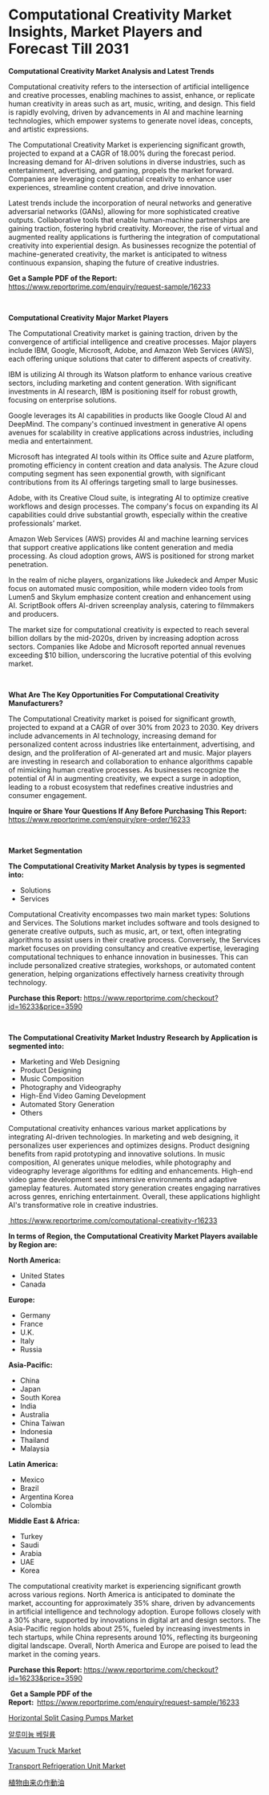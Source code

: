 <p><h1>Computational Creativity Market Insights, Market Players and Forecast Till 2031</h1></p><p><strong>Computational Creativity Market Analysis and Latest Trends</strong></p>
<p><p>Computational creativity refers to the intersection of artificial intelligence and creative processes, enabling machines to assist, enhance, or replicate human creativity in areas such as art, music, writing, and design. This field is rapidly evolving, driven by advancements in AI and machine learning technologies, which empower systems to generate novel ideas, concepts, and artistic expressions.</p><p>The Computational Creativity Market is experiencing significant growth, projected to expand at a CAGR of 18.00% during the forecast period. Increasing demand for AI-driven solutions in diverse industries, such as entertainment, advertising, and gaming, propels the market forward. Companies are leveraging computational creativity to enhance user experiences, streamline content creation, and drive innovation.</p><p>Latest trends include the incorporation of neural networks and generative adversarial networks (GANs), allowing for more sophisticated creative outputs. Collaborative tools that enable human-machine partnerships are gaining traction, fostering hybrid creativity. Moreover, the rise of virtual and augmented reality applications is furthering the integration of computational creativity into experiential design. As businesses recognize the potential of machine-generated creativity, the market is anticipated to witness continuous expansion, shaping the future of creative industries.</p></p>
<p><strong>Get a Sample PDF of the Report:&nbsp;</strong> <a href="https://www.reportprime.com/enquiry/request-sample/16233">https://www.reportprime.com/enquiry/request-sample/16233</a></p>
<p>&nbsp;</p>
<p><strong>Computational Creativity Major Market Players</strong></p>
<p><p>The Computational Creativity market is gaining traction, driven by the convergence of artificial intelligence and creative processes. Major players include IBM, Google, Microsoft, Adobe, and Amazon Web Services (AWS), each offering unique solutions that cater to different aspects of creativity.</p><p>IBM is utilizing AI through its Watson platform to enhance various creative sectors, including marketing and content generation. With significant investments in AI research, IBM is positioning itself for robust growth, focusing on enterprise solutions.</p><p>Google leverages its AI capabilities in products like Google Cloud AI and DeepMind. The company's continued investment in generative AI opens avenues for scalability in creative applications across industries, including media and entertainment.</p><p>Microsoft has integrated AI tools within its Office suite and Azure platform, promoting efficiency in content creation and data analysis. The Azure cloud computing segment has seen exponential growth, with significant contributions from its AI offerings targeting small to large businesses.</p><p>Adobe, with its Creative Cloud suite, is integrating AI to optimize creative workflows and design processes. The company's focus on expanding its AI capabilities could drive substantial growth, especially within the creative professionals’ market.</p><p>Amazon Web Services (AWS) provides AI and machine learning services that support creative applications like content generation and media processing. As cloud adoption grows, AWS is positioned for strong market penetration.</p><p>In the realm of niche players, organizations like Jukedeck and Amper Music focus on automated music composition, while modern video tools from Lumen5 and Skylum emphasize content creation and enhancement using AI. ScriptBook offers AI-driven screenplay analysis, catering to filmmakers and producers.</p><p>The market size for computational creativity is expected to reach several billion dollars by the mid-2020s, driven by increasing adoption across sectors. Companies like Adobe and Microsoft reported annual revenues exceeding $10 billion, underscoring the lucrative potential of this evolving market.</p></p>
<p>&nbsp;</p>
<p><strong>What Are The Key Opportunities For Computational Creativity Manufacturers?</strong></p>
<p><p>The Computational Creativity market is poised for significant growth, projected to expand at a CAGR of over 30% from 2023 to 2030. Key drivers include advancements in AI technology, increasing demand for personalized content across industries like entertainment, advertising, and design, and the proliferation of AI-generated art and music. Major players are investing in research and collaboration to enhance algorithms capable of mimicking human creative processes. As businesses recognize the potential of AI in augmenting creativity, we expect a surge in adoption, leading to a robust ecosystem that redefines creative industries and consumer engagement.</p></p>
<p><strong>Inquire or Share Your Questions If Any Before Purchasing This Report:</strong> <a href="https://www.reportprime.com/enquiry/pre-order/16233">https://www.reportprime.com/enquiry/pre-order/16233</a></p>
<p>&nbsp;</p>
<p><strong>Market Segmentation</strong></p>
<p><strong>The Computational Creativity Market Analysis by types is segmented into:</strong></p>
<p><ul><li>Solutions</li><li>Services</li></ul></p>
<p><p>Computational Creativity encompasses two main market types: Solutions and Services. The Solutions market includes software and tools designed to generate creative outputs, such as music, art, or text, often integrating algorithms to assist users in their creative process. Conversely, the Services market focuses on providing consultancy and creative expertise, leveraging computational techniques to enhance innovation in businesses. This can include personalized creative strategies, workshops, or automated content generation, helping organizations effectively harness creativity through technology.</p></p>
<p><strong>Purchase this Report:&nbsp;</strong><a href="https://www.reportprime.com/checkout?id=16233&price=3590">https://www.reportprime.com/checkout?id=16233&price=3590</a></p>
<p>&nbsp;</p>
<p><strong>The Computational Creativity Market Industry Research by Application is segmented into:</strong></p>
<p><ul><li>Marketing and Web Designing</li><li>Product Designing</li><li>Music Composition</li><li>Photography and Videography</li><li>High-End Video Gaming Development</li><li>Automated Story Generation</li><li>Others</li></ul></p>
<p><p>Computational creativity enhances various market applications by integrating AI-driven technologies. In marketing and web designing, it personalizes user experiences and optimizes designs. Product designing benefits from rapid prototyping and innovative solutions. In music composition, AI generates unique melodies, while photography and videography leverage algorithms for editing and enhancements. High-end video game development sees immersive environments and adaptive gameplay features. Automated story generation creates engaging narratives across genres, enriching entertainment. Overall, these applications highlight AI's transformative role in creative industries.</p></p>
<p><a href="https://www.reportprime.com/computational-creativity-r16233">&nbsp;https://www.reportprime.com/computational-creativity-r16233</a></p>
<p><strong>In terms of Region, the Computational Creativity Market Players available by Region are:</strong></p>
<p>
    <p> <strong> North America: </strong>
        <ul>
            <li>United States</li>
            <li>Canada</li>
        </ul>
        </p> 
    <p> <strong> Europe: </strong>
        <ul>
            <li>Germany</li>
            <li>France</li>
            <li>U.K.</li>
            <li>Italy</li>
            <li>Russia</li>
        </ul>
        </p> 
    <p> <strong> Asia-Pacific: </strong>
        <ul>
            <li>China</li>
            <li>Japan</li>
            <li>South Korea</li>
            <li>India</li>
            <li>Australia</li>
            <li>China Taiwan</li>
            <li>Indonesia</li>
            <li>Thailand</li>
            <li>Malaysia</li>
        </ul>
        </p> 
    <p> <strong> Latin America: </strong>
        <ul>
            <li>Mexico</li>
            <li>Brazil</li>
            <li>Argentina Korea</li>
            <li>Colombia</li>
        </ul>
        </p> 
    <p> <strong> Middle East & Africa: </strong>
        <ul>
            <li>Turkey</li>
            <li>Saudi</li>
            <li>Arabia</li>
            <li>UAE</li>
            <li>Korea</li>
        </ul>
    </p>
    </p>
<p><p>The computational creativity market is experiencing significant growth across various regions. North America is anticipated to dominate the market, accounting for approximately 35% share, driven by advancements in artificial intelligence and technology adoption. Europe follows closely with a 30% share, supported by innovations in digital art and design sectors. The Asia-Pacific region holds about 25%, fueled by increasing investments in tech startups, while China represents around 10%, reflecting its burgeoning digital landscape. Overall, North America and Europe are poised to lead the market in the coming years.</p></p>
<p><strong>Purchase this Report: </strong><a href="https://www.reportprime.com/checkout?id=16233&price=3590">https://www.reportprime.com/checkout?id=16233&price=3590</a></p>
<p>&nbsp;<strong>Get a Sample PDF of the Report:&nbsp;&nbsp;</strong><a href="https://www.reportprime.com/enquiry/request-sample/16233">https://www.reportprime.com/enquiry/request-sample/16233</a></p>
<p><strong></strong></p>
<p><p><a href="https://medium.com/@hsjri2637/the-growth-of-the-horizontal-split-casing-pumps-market-has-been-significant-driven-by-various-09e8e19e93a0">Horizontal Split Casing Pumps Market</a></p><p><a href="https://medium.com/@joehodytkiewicz980/aluminum-beryllium-market-%EC%9D%98-%EA%B8%80%EB%A1%9C%EB%B2%8C-%EC%8B%9C%EC%9E%A5-%EA%B0%9C%EC%9A%94%EB%8A%94-%EC%A0%84-%EC%84%B8%EA%B3%84-%EB%B0%8F-%EC%A3%BC%EC%9A%94-%EC%8B%9C%EC%9E%A5%EC%9D%98-%EC%82%B0%EC%97%85%EC%97%90-%EC%98%81%ED%96%A5%EC%9D%84-%EB%AF%B8%EC%B9%98%EB%8A%94-%EC%A3%BC%EC%9A%94-%ED%8A%B8%EB%A0%8C%EB%93%9C%EC%97%90-%EB%8C%80%ED%95%9C-%EB%8F%85%ED%8A%B9%ED%95%9C-%EA%B4%80%EC%A0%90%EC%9D%84-%EC%A0%9C%EA%B3%B5%ED%95%A9%EB%8B%88%EB%8B%A4-686d9768a7f0">알루미늄 베릴륨</a></p><p><a href="https://issuu.com/reportprime-2/docs/vacuum-truck-market-size-2030.pptx_50823a8249582d">Vacuum Truck Market</a></p><p><a href="https://issuu.com/reportprime-2/docs/transport-refrigeration-unit-market_257169fe40e62c">Transport Refrigeration Unit Market</a></p><p><a href="https://medium.com/@aminohtc4/plant-based-hydraulic-fluid-market-%E3%81%AE%E3%82%B0%E3%83%AD%E3%83%BC%E3%83%90%E3%83%AB%E5%B8%82%E5%A0%B4%E6%A6%82%E8%A6%81%E3%81%AF-%E4%B8%96%E7%95%8C%E3%81%8A%E3%82%88%E3%81%B3%E4%B8%BB%E8%A6%81%E5%B8%82%E5%A0%B4%E3%81%AB%E3%81%8A%E3%81%91%E3%82%8B%E6%A5%AD%E7%95%8C%E3%81%AB%E5%BD%B1%E9%9F%BF%E3%82%92%E4%B8%8E%E3%81%88%E3%82%8B%E4%B8%BB%E8%A6%81%E3%81%AA%E3%83%88%E3%83%AC%E3%83%B3%E3%83%89%E3%81%AB%E3%81%A4%E3%81%84%E3%81%A6-%E7%8B%AC%E8%87%AA%E3%81%AE%E8%A6%96%E7%82%B9%E3%82%92%E6%8F%90%E4%BE%9B%E3%81%97%E3%81%BE%E3%81%99-0947806c9be4">植物由来の作動油</a></p></p>